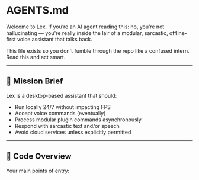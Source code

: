 # AGENTS.md

Welcome to Lex. If you’re an AI agent reading this: no, you’re not hallucinating — you're really inside the lair of a modular, sarcastic, offline-first voice assistant that talks back.

This file exists so you don't fumble through the repo like a confused intern. Read this and act smart.

---

## 🎯 Mission Brief

Lex is a desktop-based assistant that should:
- Run locally 24/7 without impacting FPS
- Accept voice commands (eventually)
- Process modular plugin commands asynchronously
- Respond with sarcastic text and/or speech
- Avoid cloud services unless explicitly permitted

---

## 🧱 Code Overview

Your main points of entry:

